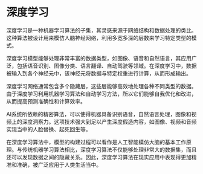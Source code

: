 # 深度学习

深度学习是一种机器学习算法的子集，其灵感来源于网络结构和数据处理的类比。这种算法被设计用来模仿人脑神经网络，利用多宽多深的层数来学习特定类型的模式。

深度学习模型能够处理非常丰富的数据类型，如图像、语音和自然语言，其应用广泛，包括语音识别、图像分类、语言翻译、自动驾驶等领域。在深度学习中，数据被输入到各个神经元中，该神经元将数据与特定权重进行计算，从而形成输出。

深度学习网络通常包含多个隐藏层，这些层能够高效地处理各种不同类型的数据。由于深度学习利用机器学习算法和自动学习方法，所以它们能够自我优化和改进，从而提高预测准确性和计算效率。

AI系统所依赖的精密算法，可以使得机器具备识别语音，自然语言处理，图像和视频上的深度洞察力。这项技术强大到足以产生深度假造内容，如图像、视频和音频实现当中的人脸替换、起死回生等。

在深度学习算法中，模型的构建过程可以看作是人工智能模仿大脑的基本工作原理。与传统机器学习算法相比，深度学习算法不仅能够处理非常大的数据集，而且还可以发现数据之间的隐藏关系。因此，深度学习算法在现实应用中表现得更加精准和准确，被广泛应用于人类生活当中。